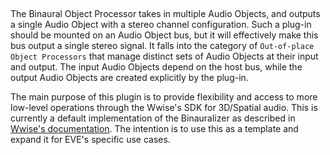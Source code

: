 ## <Binaural Object Processor>

The Binaural Object Processor takes in multiple Audio Objects, and outputs a single Audio Object with a stereo channel configuration. Such a plug-in should be mounted on an Audio Object bus, but it will effectively make this bus output a single stereo signal. It falls into the category of `Out-of-place Object Processors` that manage distinct sets of Audio Objects at their input and output. The input Audio Objects depend on the host bus, while the output Audio Objects are created explicitly by the plug-in.

The main purpose of this plugin is to provide flexibility and access to more low-level operations through the Wwise's SDK for 3D/Spatial audio.
This is currently a default implementation of the Binauralizer as described in [Wwise's documentation](https://www.audiokinetic.com/en/library/edge/?source=SDK&id=soundengine_plugins_objectprocessor.html).
The intention is to use this as a template and expand it for EVE's specific use cases.



